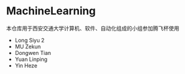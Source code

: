 # MachineLearning
本仓库用于西安交通大学计算机、软件、自动化组成的小组参加腾飞杯使用
+ Long Siyu 2
+ MU Zekun
+ Dongwen Tian
+ Yuan Linping
+ Yin Heze
